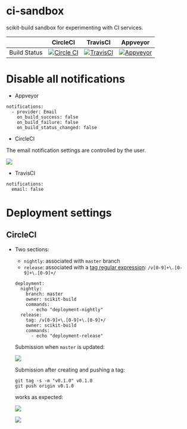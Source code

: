 # ci-sandbox
scikit-build sandbox for experimenting with CI services.

|              | CircleCI                                                                                                       | TravisCI                                                                                                      | Appveyor                                                                                                                              |
|--------------|----------------------------------------------------------------------------------------------------------------|---------------------------------------------------------------------------------------------------------------|---------------------------------------------------------------------------------------------------------------------------------------|
| Build Status | [![Circle CI](https://circleci.com/gh/scikit-build/ci-sandbox.svg?style=svg)](https://circleci.com/gh/scikit-build/ci-sandbox) | [![TravisCI](https://travis-ci.org/scikit-build/ci-sandbox.svg?branch=master)](https://travis-ci.org/scikit-build/ci-sandbox) | [![Appveyor](https://ci.appveyor.com/api/projects/status/81c2532cyie43bhu?svg=true)](https://ci.appveyor.com/project/scikit-build/ci-sandbox) |


# Disable all notifications

* Appveyor

```
notifications:
  - provider: Email
    on_build_success: false
    on_build_failure: false
    on_build_status_changed: false
```

* CircleCI

The email notification settings are controlled by the user.

![](https://raw.githubusercontent.com/scikit-build/ci-sandbox/master/images/circleci-perproject-email-notification-settings.png)


* TravisCI

```
notifications:
  email: false
```

# Deployment settings

## CircleCI

* Two sections:
  * ``nightly``: associated with ``master`` branch
  * ``release``: associated with a [tag regular expression](https://circleci.com/docs/configuration/#tags): ``/v[0-9]+\.[0-9]+\.[0-9]+/``

  ```
  deployment:
    nightly:
      branch: master
      owner: scikit-build
      commands:
        - echo "deployment-nightly"
    release:
      tag: /v[0-9]+\.[0-9]+\.[0-9]+/
      owner: scikit-build
      commands:
        - echo "deployment-release"
  ```

  Submission when ``master`` is updated:

  ![](https://raw.githubusercontent.com/scikit-build/ci-sandbox/master/images/circleci-deployment-release-nightly-master-updated.png)

  Submission after creating and pushing a tag:

  ```
  git tag -s -m "v0.1.0" v0.1.0
  git push origin v0.1.0
  ```

  works as expected:

  ![](https://raw.githubusercontent.com/scikit-build/ci-sandbox/master/images/circleci-deployment-release-nightly-signed-tag-pushed_1.png)

  ![](https://raw.githubusercontent.com/scikit-build/ci-sandbox/master/images/circleci-deployment-release-nightly-signed-tag-pushed_2.png)

